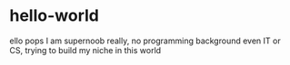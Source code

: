 # hello-world
ello pops
I am supernoob really, no programming background even IT or CS, trying to build my niche in this world
